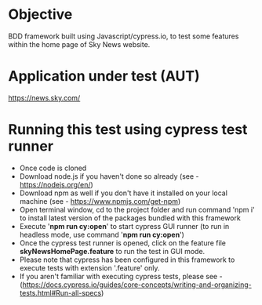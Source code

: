 # Objective

BDD framework built using Javascript/cypress.io, to test some features within the home page of Sky News website.


# Application under test (AUT)

https://news.sky.com/


# Running this test using cypress test runner

* Once code is cloned
* Download node.js if you haven't done so already (see - https://nodejs.org/en/)
* Download npm as well if you don't have it installed on your local machine (see - https://www.npmjs.com/get-npm)
* Open terminal window, cd to the project folder and run command 'npm i' to install latest version of the packages bundled with this framework
* Execute '**npm run cy:open**' to start cypress GUI runner (to run in headless mode, use command '**npm run cy:open**')
* Once the cypress test runner is opened, click on the feature file **skyNewsHomePage.feature** to run the test in GUI mode.
* Please note that cypress has been configured in this framework to execute tests with extension '.feature' only.
* If you aren't familiar with executing cypress tests, please see - (https://docs.cypress.io/guides/core-concepts/writing-and-organizing-tests.html#Run-all-specs)

